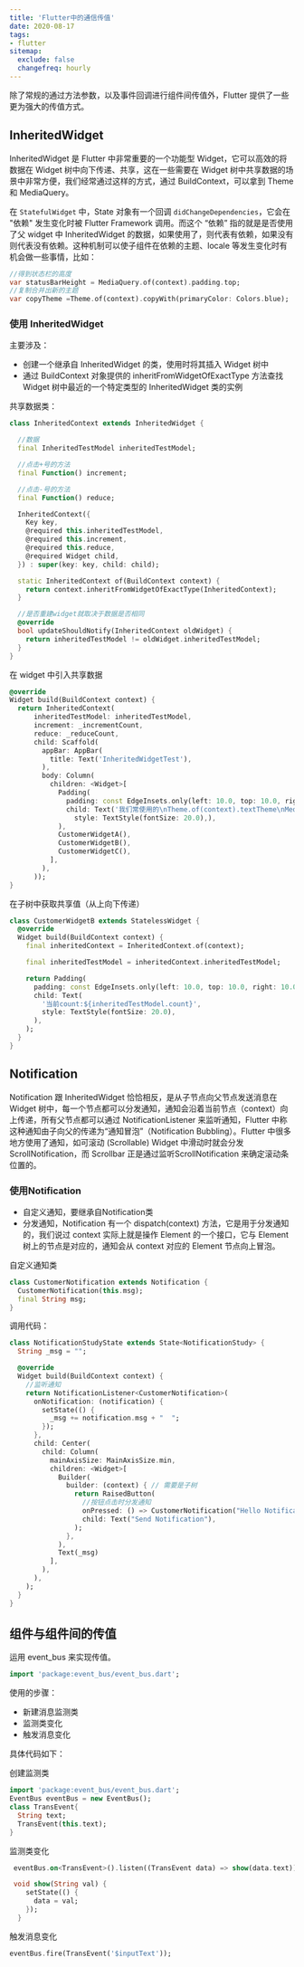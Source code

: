 ```yaml
---
title: 'Flutter中的通信传值'
date: 2020-08-17
tags:
- flutter
sitemap:
  exclude: false
  changefreq: hourly
---
```


除了常规的通过方法参数，以及事件回调进行组件间传值外，Flutter 提供了一些更为强大的传值方式。

## InheritedWidget

InheritedWidget 是 Flutter 中非常重要的一个功能型 Widget，它可以高效的将数据在 Widget 树中向下传递、共享，这在一些需要在 Widget 树中共享数据的场景中非常方便，我们经常通过这样的方式，通过 BuildContext，可以拿到 Theme 和 MediaQuery。

在 `StatefulWidget` 中，State 对象有一个回调 `didChangeDependencies`，它会在 "依赖" 发生变化时被 Flutter Framework 调用。而这个 “依赖” 指的就是是否使用了父 widget 中 InheritedWidget 的数据，如果使用了，则代表有依赖，如果没有则代表没有依赖。这种机制可以使子组件在依赖的主题、locale 等发生变化时有机会做一些事情，比如：

```dart
//得到状态栏的高度
var statusBarHeight = MediaQuery.of(context).padding.top;
//复制合并出新的主题
var copyTheme =Theme.of(context).copyWith(primaryColor: Colors.blue);
```

### 使用 InheritedWidget

主要涉及：

* 创建一个继承自 InheritedWidget 的类，使用时将其插入 Widget 树中
* 通过 BuildContext 对象提供的 inheritFromWidgetOfExactType 方法查找 Widget 树中最近的一个特定类型的 InheritedWidget 类的实例

共享数据类：

```dart
class InheritedContext extends InheritedWidget {

  //数据
  final InheritedTestModel inheritedTestModel;

  //点击+号的方法
  final Function() increment;

  //点击-号的方法
  final Function() reduce;

  InheritedContext({
    Key key,
    @required this.inheritedTestModel,
    @required this.increment,
    @required this.reduce,
    @required Widget child,
  }) : super(key: key, child: child);

  static InheritedContext of(BuildContext context) {
    return context.inheritFromWidgetOfExactType(InheritedContext);
  }

  //是否重建widget就取决于数据是否相同
  @override
  bool updateShouldNotify(InheritedContext oldWidget) {
    return inheritedTestModel != oldWidget.inheritedTestModel;
  }
}
```

在 widget 中引入共享数据

```dart
@override
Widget build(BuildContext context) {
  return InheritedContext(
      inheritedTestModel: inheritedTestModel,
      increment: _incrementCount,
      reduce: _reduceCount,
      child: Scaffold(
        appBar: AppBar(
          title: Text('InheritedWidgetTest'),
        ),
        body: Column(
          children: <Widget>[
            Padding(
              padding: const EdgeInsets.only(left: 10.0, top: 10.0, right: 10.0),
              child: Text('我们常使用的\nTheme.of(context).textTheme\nMediaQuery.of(context).size等\n就是通过InheritedWidget实现的',
                style: TextStyle(fontSize: 20.0),),
            ),
            CustomerWidgetA(),
            CustomerWidgetB(),
            CustomerWidgetC(),
          ],
        ),
      ));
}

```

在子树中获取共享值（从上向下传递）

```dart
class CustomerWidgetB extends StatelessWidget {
  @override
  Widget build(BuildContext context) {
    final inheritedContext = InheritedContext.of(context);

    final inheritedTestModel = inheritedContext.inheritedTestModel;

    return Padding(
      padding: const EdgeInsets.only(left: 10.0, top: 10.0, right: 10.0),
      child: Text(
        '当前count:${inheritedTestModel.count}',
        style: TextStyle(fontSize: 20.0),
      ),
    );
  }
}
```

## Notification

Notification 跟 InheritedWidget 恰恰相反，是从子节点向父节点发送消息在 Widget 树中，每一个节点都可以分发通知，通知会沿着当前节点（context）向上传递，所有父节点都可以通过 NotificationListener 来监听通知，Flutter 中称这种通知由子向父的传递为“通知冒泡”（Notification Bubbling）。Flutter 中很多地方使用了通知，如可滚动 (Scrollable) Widget 中滑动时就会分发 ScrollNotification，而 Scrollbar 正是通过监听ScrollNotification 来确定滚动条位置的。

### 使用Notification

* 自定义通知，要继承自Notification类
* 分发通知，Notification 有一个 dispatch(context) 方法，它是用于分发通知的，我们说过 context 实际上就是操作 Element 的一个接口，它与 Element 树上的节点是对应的，通知会从 context 对应的 Element 节点向上冒泡。

自定义通知类

```dart
class CustomerNotification extends Notification {
  CustomerNotification(this.msg);
  final String msg;
}
```

调用代码：

```dart
class NotificationStudyState extends State<NotificationStudy> {
  String _msg = "";

  @override
  Widget build(BuildContext context) {
    //监听通知
    return NotificationListener<CustomerNotification>(
      onNotification: (notification) {
        setState(() {
          _msg += notification.msg + "  ";
        });
      },
      child: Center(
        child: Column(
          mainAxisSize: MainAxisSize.min,
          children: <Widget>[
            Builder(
              builder: (context) { // 需要是子树
                return RaisedButton(
                  //按钮点击时分发通知
                  onPressed: () => CustomerNotification("Hello NotificationStudy").dispatch(context),
                  child: Text("Send Notification"),
                );
              },
            ),
            Text(_msg)
          ],
        ),
      ),
    );
  }
}
```

## 组件与组件间的传值

运用 event_bus 来实现传值。

```dart
import 'package:event_bus/event_bus.dart';
```

使用的步骤：

* 新建消息监测类
* 监测类变化
* 触发消息变化

具体代码如下：

创建监测类

```dart
import 'package:event_bus/event_bus.dart';
EventBus eventBus = new EventBus();
class TransEvent{
  String text;
  TransEvent(this.text);
}
```

监测类变化

```dart
 eventBus.on<TransEvent>().listen((TransEvent data) => show(data.text));

 void show(String val) {
    setState(() {
      data = val;
    });
  }
```

触发消息变化

```dart
eventBus.fire(TransEvent('$inputText'));
```